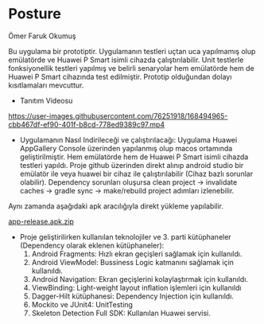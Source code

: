 # Posture
Ömer Faruk Okumuş

Bu uygulama bir prototiptir. Uygulamanın testleri uçtan uca yapılmamış olup emülatörde ve Huawei P Smart isimli cihazda çalıştırılabilir. 
Unit testlerle fonksiyonellik testleri yapılmış ve belirli senaryolar hem emülatörde hem de Huawei P Smart cihazında test edilmiştir.
Prototip olduğundan dolayı kısıtlamaları mevcuttur. 

* Tanıtım Videosu

https://user-images.githubusercontent.com/76251918/168494965-cbb467df-ef90-401f-b8cd-778ed9389c97.mp4




* Uygulamanın Nasıl Indirileceği ve çalıştırılacağı: 
Uygulama Huawei AppGallery Console üzerinden yapılanmış olup macos ortamında geliştirilmiştir. Hem emülatörde hem de Huawei P Smart isimli cihazda testleri yapıldı. Proje github üzerinden direkt alınıp android studio bir emülatör ile veya huawei bir cihaz ile çalıştırılabilir (Cihaz bazlı sorunlar olabilir). Dependency sorunları oluşursa clean project -> invalidate caches -> gradle sync -> make/rebuild project adımları izlenebilir.

Aynı zamanda aşağıdaki apk aracılığıyla direkt yükleme yapılabilir.

[app-release.apk.zip](https://github.com/omerokumus1/Posture/files/8696104/app-release.apk.zip)

* Proje geliştirilirken kullanılan teknolojiler ve 3. parti kütüphaneler (Dependency olarak eklenen kütüphaneler):
  1. Android Fragments: Hızlı ekran geçişleri sağlamak için kullanıldı.
  2. Android ViewModel: Bussiness Logic katmanını sağlamak için kullanıldı.
  3. Android Navigation: Ekran geçişlerini kolaylaştırmak için kullanıldı.
  4. ViewBinding: Light-weight layout inflation işlemleri için kullanıldı
  5. Dagger-Hilt kütüphanesi: Dependency Injection için kullanıldı.
  6. Mockito ve JUnit4: UnitTesting
  7. Skeleton Detection Full SDK: Kullanılan Huawei servisi.
